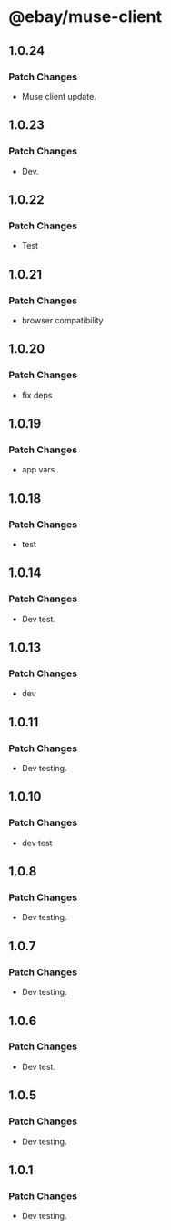 # @ebay/muse-client

## 1.0.24

### Patch Changes

- Muse client update.

## 1.0.23

### Patch Changes

- Dev.

## 1.0.22

### Patch Changes

- Test

## 1.0.21

### Patch Changes

- browser compatibility

## 1.0.20

### Patch Changes

- fix deps

## 1.0.19

### Patch Changes

- app vars

## 1.0.18

### Patch Changes

- test

## 1.0.14

### Patch Changes

- Dev test.

## 1.0.13

### Patch Changes

- dev

## 1.0.11

### Patch Changes

- Dev testing.

## 1.0.10

### Patch Changes

- dev test

## 1.0.8

### Patch Changes

- Dev testing.

## 1.0.7

### Patch Changes

- Dev testing.

## 1.0.6

### Patch Changes

- Dev test.

## 1.0.5

### Patch Changes

- Dev testing.

## 1.0.1

### Patch Changes

- Dev testing.
